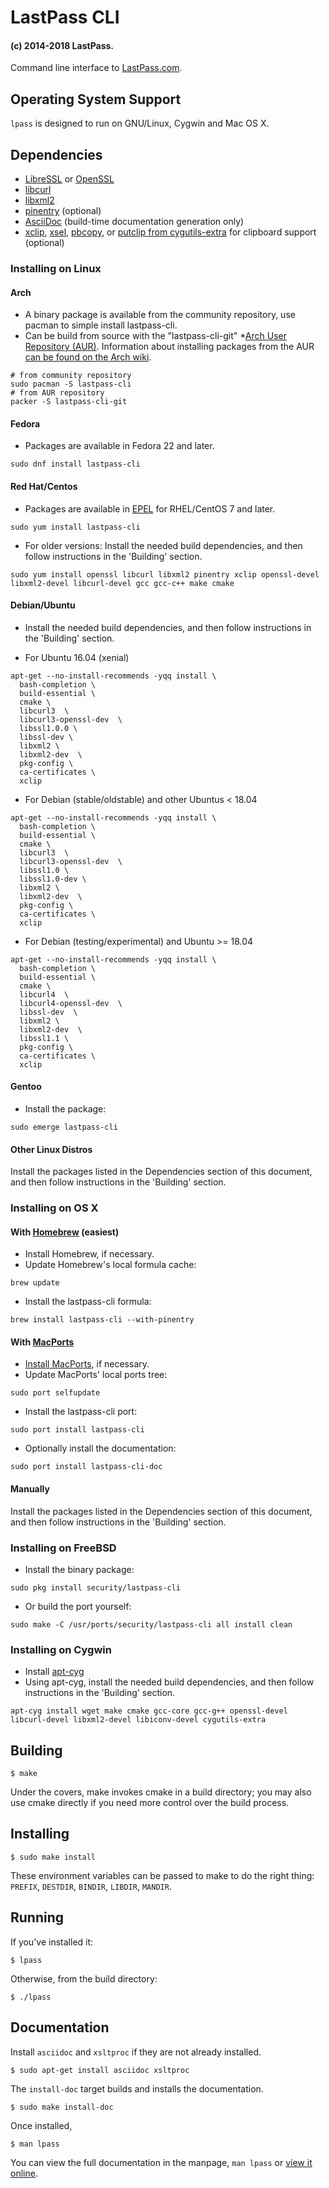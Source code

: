 # LastPass CLI
#### (c) 2014-2018 LastPass.

Command line interface to [LastPass.com](https://lastpass.com/).

## Operating System Support

`lpass` is designed to run on GNU/Linux, Cygwin and Mac OS X.

## Dependencies

* [LibreSSL](http://www.libressl.org/) or [OpenSSL](https://www.openssl.org/)
* [libcurl](http://curl.haxx.se/)
* [libxml2](http://xmlsoft.org/)
* [pinentry](https://www.gnupg.org/related_software/pinentry/index.en.html) (optional)
* [AsciiDoc](http://www.methods.co.nz/asciidoc/) (build-time documentation generation only)
* [xclip](http://sourceforge.net/projects/xclip/), [xsel](http://www.vergenet.net/~conrad/software/xsel/), [pbcopy](https://developer.apple.com/library/mac/documentation/Darwin/Reference/ManPages/man1/pbcopy.1.html), or [putclip from cygutils-extra](https://cygwin.com/cgi-bin2/package-grep.cgi?grep=cygutils-extra) for clipboard support (optional)

### Installing on Linux
#### Arch
* A binary package is available from the community repository, use pacman to simple install lastpass-cli.
* Can be build from source with the "lastpass-cli-git" *[Arch User Repository (AUR)](https://aur.archlinux.org/packages.php?O=0&L=0&C=0&K=lastpass-cli).
Information about installing packages from the AUR [can be found on the Arch wiki](https://wiki.archlinux.org/index.php/Arch_User_Repository#Installing_packages).

```
# from community repository
sudo pacman -S lastpass-cli
# from AUR repository
packer -S lastpass-cli-git
```

#### Fedora

* Packages are available in Fedora 22 and later.

```
sudo dnf install lastpass-cli
```

#### Red Hat/Centos

* Packages are available in [EPEL](https://fedoraproject.org/wiki/EPEL) for RHEL/CentOS 7 and later.

```
sudo yum install lastpass-cli
```

* For older versions: Install the needed build dependencies, and then follow instructions in
  the 'Building' section.

```
sudo yum install openssl libcurl libxml2 pinentry xclip openssl-devel libxml2-devel libcurl-devel gcc gcc-c++ make cmake
```


#### Debian/Ubuntu

* Install the needed build dependencies, and then follow instructions in
  the 'Building' section.

* For Ubuntu 16.04 (xenial)

```
apt-get --no-install-recommends -yqq install \
  bash-completion \
  build-essential \
  cmake \
  libcurl3  \
  libcurl3-openssl-dev  \
  libssl1.0.0 \
  libssl-dev \
  libxml2 \
  libxml2-dev  \
  pkg-config \
  ca-certificates \
  xclip
```

* For Debian (stable/oldstable) and other Ubuntus < 18.04

```
apt-get --no-install-recommends -yqq install \
  bash-completion \
  build-essential \
  cmake \
  libcurl3  \
  libcurl3-openssl-dev  \
  libssl1.0 \
  libssl1.0-dev \
  libxml2 \
  libxml2-dev  \
  pkg-config \
  ca-certificates \
  xclip
```

* For Debian (testing/experimental) and Ubuntu >= 18.04

```
apt-get --no-install-recommends -yqq install \
  bash-completion \
  build-essential \
  cmake \
  libcurl4  \
  libcurl4-openssl-dev  \
  libssl-dev  \
  libxml2 \
  libxml2-dev  \
  libssl1.1 \
  pkg-config \
  ca-certificates \
  xclip
```

#### Gentoo
* Install the package:

```
sudo emerge lastpass-cli
```

#### Other Linux Distros
Install the packages listed in the Dependencies section of this document,
and then follow instructions in the 'Building' section.

### Installing on OS X

#### With [Homebrew](http://brew.sh/) (easiest)
* Install Homebrew, if necessary.
* Update Homebrew's local formula cache:

```
brew update
```

* Install the lastpass-cli formula:

```
brew install lastpass-cli --with-pinentry
```

#### With [MacPorts](https://www.macports.org/)
* [Install MacPorts](https://www.macports.org/install.php), if necessary.
* Update MacPorts' local ports tree:

```
sudo port selfupdate
```

* Install the lastpass-cli port:

```
sudo port install lastpass-cli
```

* Optionally install the documentation:

```
sudo port install lastpass-cli-doc
```

#### Manually
Install the packages listed in the Dependencies section of this document,
and then follow instructions in the 'Building' section.

### Installing on FreeBSD
* Install the binary package:

```
sudo pkg install security/lastpass-cli
```

* Or build the port yourself:

```
sudo make -C /usr/ports/security/lastpass-cli all install clean
```

### Installing on Cygwin
* Install [apt-cyg](https://github.com/transcode-open/apt-cyg)
* Using apt-cyg, install the needed build dependencies, and then follow
  instructions in the 'Building' section.

```
apt-cyg install wget make cmake gcc-core gcc-g++ openssl-devel libcurl-devel libxml2-devel libiconv-devel cygutils-extra
```

## Building

    $ make

Under the covers, make invokes cmake in a build directory; you may also use
cmake directly if you need more control over the build process.

## Installing

    $ sudo make install

These environment variables can be passed to make to do the right thing: `PREFIX`, `DESTDIR`, `BINDIR`, `LIBDIR`, `MANDIR`.

## Running

If you've installed it:

    $ lpass

Otherwise, from the build directory:

    $ ./lpass

## Documentation

Install `asciidoc` and `xsltproc` if they are not already installed.

    $ sudo apt-get install asciidoc xsltproc

The `install-doc` target builds and installs the documentation.

    $ sudo make install-doc

Once installed,

    $ man lpass

You can view the full documentation in the manpage, `man lpass` or [view it online](https://lastpass.github.io/lastpass-cli/lpass.1.html).

